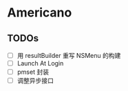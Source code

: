 # Americano

## TODOs

- [ ] 用 resultBuilder 重写 NSMenu 的构建
- [ ] Launch At Login
- [ ] pmset 封装
- [ ] 调整异步接口